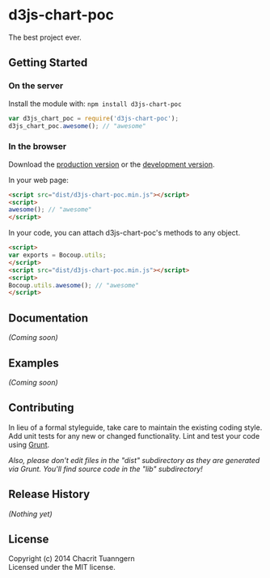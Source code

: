 # d3js-chart-poc

The best project ever.

## Getting Started
### On the server
Install the module with: `npm install d3js-chart-poc`

```javascript
var d3js_chart_poc = require('d3js-chart-poc');
d3js_chart_poc.awesome(); // "awesome"
```

### In the browser
Download the [production version][min] or the [development version][max].

[min]: https://raw.github.com/chacrit-t/d3js-chart-poc/master/dist/d3js-chart-poc.min.js
[max]: https://raw.github.com/chacrit-t/d3js-chart-poc/master/dist/d3js-chart-poc.js

In your web page:

```html
<script src="dist/d3js-chart-poc.min.js"></script>
<script>
awesome(); // "awesome"
</script>
```

In your code, you can attach d3js-chart-poc's methods to any object.

```html
<script>
var exports = Bocoup.utils;
</script>
<script src="dist/d3js-chart-poc.min.js"></script>
<script>
Bocoup.utils.awesome(); // "awesome"
</script>
```

## Documentation
_(Coming soon)_

## Examples
_(Coming soon)_

## Contributing
In lieu of a formal styleguide, take care to maintain the existing coding style. Add unit tests for any new or changed functionality. Lint and test your code using [Grunt](http://gruntjs.com/).

_Also, please don't edit files in the "dist" subdirectory as they are generated via Grunt. You'll find source code in the "lib" subdirectory!_

## Release History
_(Nothing yet)_

## License
Copyright (c) 2014 Chacrit Tuanngern  
Licensed under the MIT license.
